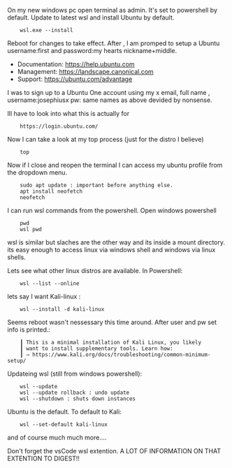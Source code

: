 On my new windows pc open terminal as admin. It's set to powershell by default. Update to latest wsl and install Ubuntu by default. 

        wsl.exe --install

Reboot for changes to take effect. After , I am promped to setup a Ubuntu username:first and password:my hearts nickname+middle.

 * Documentation:  https://help.ubuntu.com
 * Management:     https://landscape.canonical.com
 * Support:        https://ubuntu.com/advantage

I was to sign up to a Ubuntu One account using my x email, full name , username:josephiusx pw: same names as above devided by nonsense. 

Ill have to look into what this is actually for

        https://login.ubuntu.com/

Now I can take a look at my top process (just for the distro I believe)

        top

Now if I close and reopen the terminal I can access my ubuntu profile from the dropdown menu.

        sudo apt update : important before anything else. 
        apt install neofetch
        neofetch

I can run wsl commands from the powershell. Open windows powershell

        pwd
        wsl pwd
wsl is similar but slaches are the other way and its inside a mount directory. its easy enough to access linux via windows shell and windows via linux shells. 

Lets see what other linux distros are available. In Powershell:

        wsl --list --online

lets say I want Kali-linux :

        wsl --install -d kali-linux
Seems reboot wasn't nessessary this time around. After user and pw set info is printed.:

        ┃ This is a minimal installation of Kali Linux, you likely
        ┃ want to install supplementary tools. Learn how:
        ┃ ⇒ https://www.kali.org/docs/troubleshooting/common-minimum-setup/

Updateing wsl (still from windows powershell):

        wsl --update
        wsl --update rollback : undo update
        wsl --shutdown : shuts down instances
Ubuntu is the default. To default to Kali:

        wsl --set-default kali-linux
and of course much much more.... 

Don't forget the vsCode wsl extention. 
A LOT OF INFORMATION ON THAT EXTENTION TO DIGEST!!